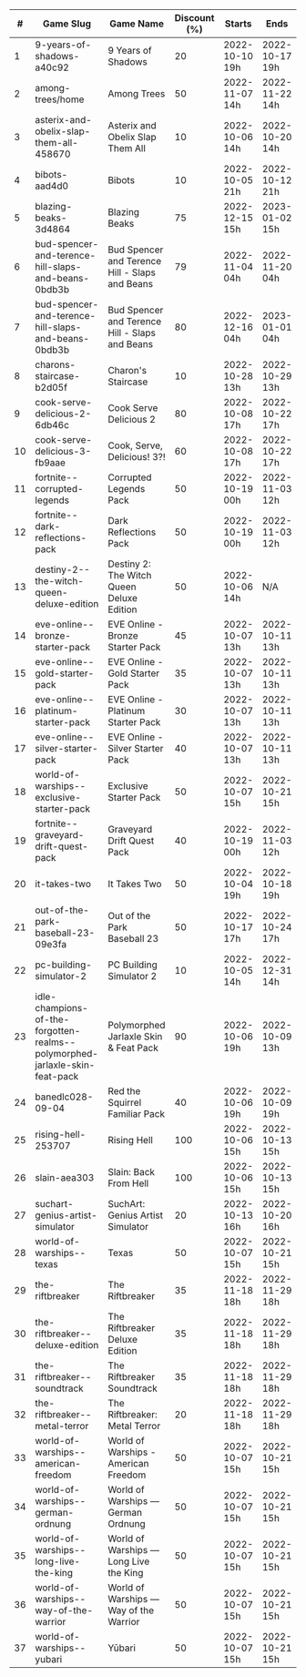 |#|Game Slug|Game Name|Discount (%)|Starts|Ends|
|---|---|---|---|---|---|
|1|9-years-of-shadows-a40c92|9 Years of Shadows|20|2022-10-10 19h|2022-10-17 19h|
|2|among-trees/home|Among Trees|50|2022-11-07 14h|2022-11-22 14h|
|3|asterix-and-obelix-slap-them-all-458670|Asterix and Obelix Slap Them All|10|2022-10-06 14h|2022-10-20 14h|
|4|bibots-aad4d0|Bibots|10|2022-10-05 21h|2022-10-12 21h|
|5|blazing-beaks-3d4864|Blazing Beaks|75|2022-12-15 15h|2023-01-02 15h|
|6|bud-spencer-and-terence-hill-slaps-and-beans-0bdb3b|Bud Spencer and Terence Hill - Slaps and Beans|79|2022-11-04 04h|2022-11-20 04h|
|7|bud-spencer-and-terence-hill-slaps-and-beans-0bdb3b|Bud Spencer and Terence Hill - Slaps and Beans|80|2022-12-16 04h|2023-01-01 04h|
|8|charons-staircase-b2d05f|Charon's Staircase|10|2022-10-28 13h|2022-10-29 13h|
|9|cook-serve-delicious-2-6db46c|Cook Serve Delicious 2|80|2022-10-08 17h|2022-10-22 17h|
|10|cook-serve-delicious-3-fb9aae|Cook, Serve, Delicious! 3?!|60|2022-10-08 17h|2022-10-22 17h|
|11|fortnite--corrupted-legends|Corrupted Legends Pack|50|2022-10-19 00h|2022-11-03 12h|
|12|fortnite--dark-reflections-pack|Dark Reflections Pack|50|2022-10-19 00h|2022-11-03 12h|
|13|destiny-2--the-witch-queen-deluxe-edition|Destiny 2: The Witch Queen Deluxe Edition|50|2022-10-06 14h|N/A|
|14|eve-online--bronze-starter-pack|EVE Online - Bronze Starter Pack|45|2022-10-07 13h|2022-10-11 13h|
|15|eve-online--gold-starter-pack|EVE Online - Gold Starter Pack|35|2022-10-07 13h|2022-10-11 13h|
|16|eve-online--platinum-starter-pack|EVE Online - Platinum Starter Pack|30|2022-10-07 13h|2022-10-11 13h|
|17|eve-online--silver-starter-pack|EVE Online - Silver Starter Pack|40|2022-10-07 13h|2022-10-11 13h|
|18|world-of-warships--exclusive-starter-pack|Exclusive Starter Pack|50|2022-10-07 15h|2022-10-21 15h|
|19|fortnite--graveyard-drift-quest-pack|Graveyard Drift Quest Pack|40|2022-10-19 00h|2022-11-03 12h|
|20|it-takes-two|It Takes Two|50|2022-10-04 19h|2022-10-18 19h|
|21|out-of-the-park-baseball-23-09e3fa|Out of the Park Baseball 23|50|2022-10-17 17h|2022-10-24 17h|
|22|pc-building-simulator-2|PC Building Simulator 2|10|2022-10-05 14h|2022-12-31 14h|
|23|idle-champions-of-the-forgotten-realms--polymorphed-jarlaxle-skin-feat-pack|Polymorphed Jarlaxle Skin & Feat Pack|90|2022-10-06 19h|2022-10-09 13h|
|24|banedlc028-09-04|Red the Squirrel Familiar Pack|40|2022-10-06 19h|2022-10-09 19h|
|25|rising-hell-253707|Rising Hell|100|2022-10-06 15h|2022-10-13 15h|
|26|slain-aea303|Slain: Back From Hell|100|2022-10-06 15h|2022-10-13 15h|
|27|suchart-genius-artist-simulator|SuchArt: Genius Artist Simulator|20|2022-10-13 16h|2022-10-20 16h|
|28|world-of-warships--texas|Texas|50|2022-10-07 15h|2022-10-21 15h|
|29|the-riftbreaker|The Riftbreaker|35|2022-11-18 18h|2022-11-29 18h|
|30|the-riftbreaker--deluxe-edition|The Riftbreaker Deluxe Edition|35|2022-11-18 18h|2022-11-29 18h|
|31|the-riftbreaker--soundtrack|The Riftbreaker Soundtrack|35|2022-11-18 18h|2022-11-29 18h|
|32|the-riftbreaker--metal-terror|The Riftbreaker: Metal Terror|20|2022-11-18 18h|2022-11-29 18h|
|33|world-of-warships--american-freedom|World of Warships - American Freedom|50|2022-10-07 15h|2022-10-21 15h|
|34|world-of-warships--german-ordnung|World of Warships — German Ordnung|50|2022-10-07 15h|2022-10-21 15h|
|35|world-of-warships--long-live-the-king|World of Warships — Long Live the King|50|2022-10-07 15h|2022-10-21 15h|
|36|world-of-warships--way-of-the-warrior|World of Warships — Way of the Warrior|50|2022-10-07 15h|2022-10-21 15h|
|37|world-of-warships--yubari|Yūbari|50|2022-10-07 15h|2022-10-21 15h|
